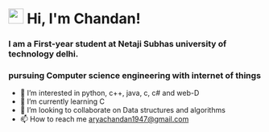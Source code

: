 # <img src="https://raw.githubusercontent.com/aemmadi/aemmadi/master/wave.gif" width="30px"> Hi, I'm Chandan!
### __I am a First-year student at Netaji Subhas university of technology delhi.__
### pursuing Computer science engineering with internet of things
- 👀 I’m interested in python, c++, java, c, c# and web-D
- 🌱 I’m currently learning C
- 💞️ I’m looking to collaborate on Data structures and algorithms
- 📫 How to reach me <aryachandan1947@gmail.com>

<!---
alpha2lucifer/alpha2lucifer is a ✨ special ✨ repository because its `README.md` (this file) appears on your GitHub profile.
You can click the Preview link to take a look at your changes.
--->
